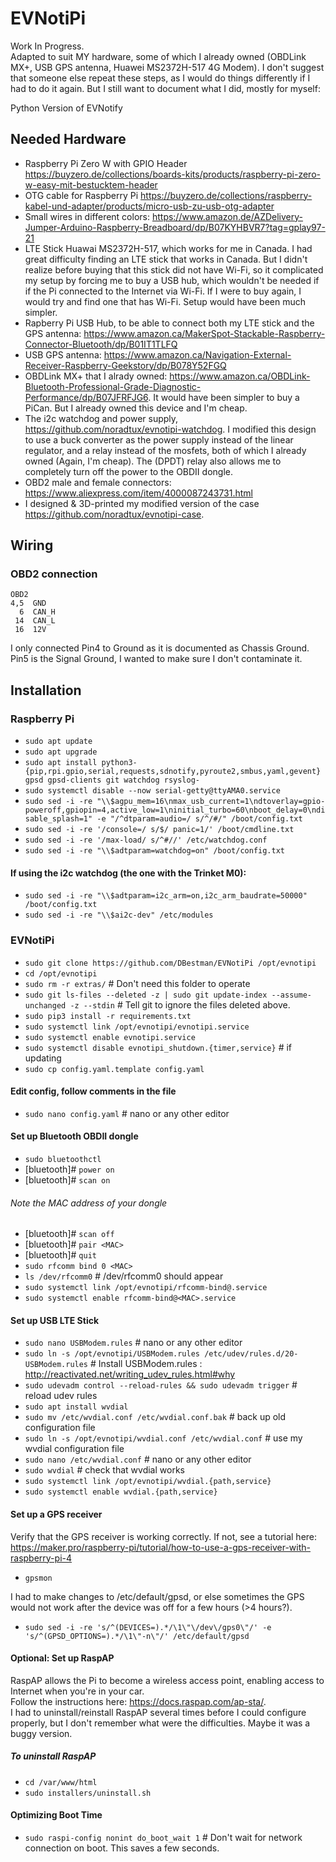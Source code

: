 # EVNotiPi
Work In Progress.  
Adapted to suit MY hardware, some of which I already owned (OBDLink MX+, USB GPS antenna, Huawei MS2372H-517 4G Modem).
I don't suggest that someone else repeat these steps, as I would do things differently if I had to do it again.  But I still want to document what I did, mostly for myself:

Python Version of EVNotify
## Needed Hardware
- Raspberry Pi Zero W with GPIO Header https://buyzero.de/collections/boards-kits/products/raspberry-pi-zero-w-easy-mit-bestucktem-header
- OTG cable for Raspberry Pi https://buyzero.de/collections/raspberry-kabel-und-adapter/products/micro-usb-zu-usb-otg-adapter
- Small wires in different colors: https://www.amazon.de/AZDelivery-Jumper-Arduino-Raspberry-Breadboard/dp/B07KYHBVR7?tag=gplay97-21
- LTE Stick Huawai MS2372H-517, which works for me in Canada.  I had great difficulty finding an LTE stick that works in Canada.  But I didn't realize before buying that this stick did not have Wi-Fi, so it complicated my setup by forcing me to buy a USB hub, which wouldn't be needed if if the Pi connected to the Internet via Wi-Fi.  If I were to buy again, I would try and find one that has Wi-Fi.  Setup would have been much simpler.
- Rapberry Pi USB Hub, to be able to connect both my LTE stick and the GPS antenna: https://www.amazon.ca/MakerSpot-Stackable-Raspberry-Connector-Bluetooth/dp/B01IT1TLFQ
- USB GPS antenna: https://www.amazon.ca/Navigation-External-Receiver-Raspberry-Geekstory/dp/B078Y52FGQ
- OBDLink MX+ that I alrady owned: https://www.amazon.ca/OBDLink-Bluetooth-Professional-Grade-Diagnostic-Performance/dp/B07JFRFJG6.  It would have been simpler to buy a PiCan.  But I already owned this device and I'm cheap.
- The i2c watchdog and power supply, https://github.com/noradtux/evnotipi-watchdog.  I modified this design to use a buck converter as the power supply instead of the linear regulator, and a relay instead of the mosfets, both of which I already owned (Again, I'm cheap).  The (DPDT) relay also allows me to completely turn off the power to the OBDII dongle.
- OBD2 male and female connectors: https://www.aliexpress.com/item/4000087243731.html
- I designed & 3D-printed my modified version of the case https://github.com/noradtux/evnotipi-case.
## Wiring
### OBD2 connection
```
OBD2       
4,5  GND   
  6  CAN_H 
 14  CAN_L 
 16  12V   
```
I only connected Pin4 to Ground as it is documented as Chassis Ground.  Pin5 is the Signal Ground, I wanted to make sure I don't contaminate it.

## Installation
### Raspberry Pi
- `sudo apt update`
- `sudo apt upgrade`
- `sudo apt install python3-{pip,rpi.gpio,serial,requests,sdnotify,pyroute2,smbus,yaml,gevent} gpsd gpsd-clients git watchdog rsyslog-`
- `sudo systemctl disable --now serial-getty@ttyAMA0.service`
- `sudo sed -i -re "\\$agpu_mem=16\nmax_usb_current=1\ndtoverlay=gpio-poweroff,gpiopin=4,active_low=1\ninitial_turbo=60\nboot_delay=0\ndisable_splash=1" -e "/^dtparam=audio=/ s/^/#/" /boot/config.txt`
- `sudo sed -i -re '/console=/ s/$/ panic=1/' /boot/cmdline.txt`
- `sudo sed -i -re '/max-load/ s/^#//' /etc/watchdog.conf`
- `sudo sed -i -re "\\$adtparam=watchdog=on" /boot/config.txt`
#### If using the i2c watchdog (the one with the Trinket M0):
- `sudo sed -i -re "\\$adtparam=i2c_arm=on,i2c_arm_baudrate=50000" /boot/config.txt`
- `sudo sed -i -re "\\$ai2c-dev" /etc/modules`
### EVNotiPi
- `sudo git clone https://github.com/DBestman/EVNotiPi /opt/evnotipi`
- `cd /opt/evnotipi`
- `sudo rm -r extras/` # Don't need this folder to operate
- `sudo git ls-files --deleted -z | sudo git update-index --assume-unchanged -z --stdin` # Tell git to ignore the files deleted above.
- `sudo pip3 install -r requirements.txt`
- `sudo systemctl link /opt/evnotipi/evnotipi.service`
- `sudo systemctl enable evnotipi.service`
- `sudo systemctl disable evnotipi_shutdown.{timer,service}` # if updating
- `sudo cp config.yaml.template config.yaml`
#### Edit config, follow comments in the file
- `sudo nano config.yaml` # nano or any other editor
#### Set up Bluetooth OBDII dongle
- `sudo bluetoothctl`
- [bluetooth]# `power on`
- [bluetooth]# `scan on`
###### Note the MAC address of your dongle
- [bluetooth]# `scan off`
- [bluetooth]# `pair <MAC>`
- [bluetooth]# `quit`
- `sudo rfcomm bind 0 <MAC> `
- `ls /dev/rfcomm0` # /dev/rfcomm0 should appear
- `sudo systemctl link /opt/evnotipi/rfcomm-bind@.service`
- `sudo systemctl enable rfcomm-bind@<MAC>.service`
#### Set up USB LTE Stick
- `sudo nano USBModem.rules` # nano or any other editor
- `sudo ln -s /opt/evnotipi/USBModem.rules /etc/udev/rules.d/20-USBModem.rules`  # Install USBModem.rules : http://reactivated.net/writing_udev_rules.html#why
- `sudo udevadm control --reload-rules && sudo udevadm trigger` # reload udev rules
- `sudo apt install wvdial`
- `sudo mv /etc/wvdial.conf /etc/wvdial.conf.bak` # back up old configuration file
- `sudo ln -s /opt/evnotipi/wvdial.conf /etc/wvdial.conf` # use my wvdial configuration file
- `sudo nano /etc/wvdial.conf` # nano or any other editor
- `sudo wvdial` # check that wvdial works
- `sudo systemctl link /opt/evnotipi/wvdial.{path,service}`
- `sudo systemctl enable wvdial.{path,service}`
#### Set up a GPS receiver
Verify that the GPS receiver is working correctly. If not, see a tutorial here: https://maker.pro/raspberry-pi/tutorial/how-to-use-a-gps-receiver-with-raspberry-pi-4
- `gpsmon`  

I had to make changes to /etc/default/gpsd, or else sometimes the GPS would not work after the device was off for a few hours (>4 hours?).
- `sudo sed -i -re 's/^(DEVICES=).*/\1\"\/dev\/gps0\"/' -e 's/^(GPSD_OPTIONS=).*/\1\"-n\"/' /etc/default/gpsd`
#### Optional: Set up RaspAP
RaspAP allows the Pi to become a wireless access point, enabling access to Internet when you're in your car.  
Follow the instructions here: https://docs.raspap.com/ap-sta/.  
I had to uninstall/reinstall RaspAP several times before I could configure properly, but I don't remember what were the difficulties.  Maybe it was a buggy version.
##### To uninstall RaspAP
- `cd /var/www/html`
- `sudo installers/uninstall.sh`
#### Optimizing Boot Time
- `sudo raspi-config nonint do_boot_wait 1` # Don't wait for network connection on boot.  This saves a few seconds.
